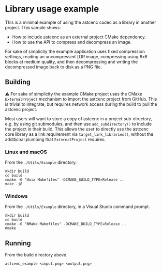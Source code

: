 # Library usage example

This is a minimal example of using the astcenc codec as a library in another
project. This sample shows:

  * How to include astcenc as an external project CMake dependency.
  * How to use the API to compress and decompress an image.

For sake of simplicity the example application uses fixed compression settings,
reading an uncompressed LDR image, compressing using 6x6 blocks at medium
quality, and then decompressing and writing the decompressed image back to disk
as a PNG file.

## Building

:warning: For sake of simplicity the example CMake project uses the CMake
`ExternalProject` mechanism to import the astcenc project from GitHub. This is
trivial to integrate, but requires network access during the build to pull the
astcenc project.

Most users will want to store a copy of astcenc in a project sub-directory,
e.g. by using git submodules, and then use `add_subdirectory()` to include the
project in their build. This allows the user to directly use the astcenc core
library as a link requirement via `target_link_libraries()`, without the
additional plumbing that `ExternalProject` requires.

### Linux and macOS

From the `./Utils/Example` directory.

```
mkdir build
cd build
cmake -G "Unix Makefiles" -DCMAKE_BUILD_TYPE=Release ..
make -j8
```

### Windows

From the `./Utils/Example` directory, in a Visual Studio command prompt.

```
mkdir build
cd build
cmake -G "NMake Makefiles" -DCMAKE_BUILD_TYPE=Release ..
nmake
```

## Running

From the build directory above.

```
astcenc_example <input.png> <output.png>
```
